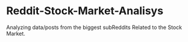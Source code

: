 # Reddit-Stock-Market-Analisys
Analyzing data/posts from the biggest subReddits Related to the Stock Market.
